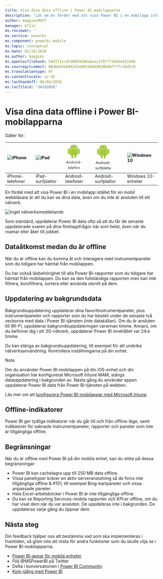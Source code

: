 ```yaml
---
title: Visa dina data offline i Power BI-mobilapparna
description: 'Läs om en fördel med att visa Power BI i en mobilapp istället för en mobil webbläsare: du kan se dina data, även om du inte är ansluten till ett nätverk.'
author: maggiesMSFT
manager: kfile
ms.reviewer: ''
ms.service: powerbi
ms.component: powerbi-mobile
ms.topic: conceptual
ms.date: 01/16/2018
ms.author: maggies
ms.openlocfilehash: 5dd171ccd7d8859286abeac2f87771b454421448
ms.sourcegitcommit: 80d6b45eb84243e801b60b9038b9bff77c30d5c8
ms.translationtype: HT
ms.contentlocale: sv-SE
ms.lasthandoff: 06/04/2018
ms.locfileid: "34292856"
---
```

# <a name="view-your-data-offline-in-the-power-bi-mobile-apps"></a>Visa dina data offline i Power BI-mobilapparna
Gäller för:

| ![iPhone](media/mobile-apps-offline-data/iphone-logo-50-px.png) | ![iPad](media/mobile-apps-offline-data/ipad-logo-50-px.png) | ![Android-telefon](media/mobile-apps-offline-data/android-phone-logo-50-px.png) | ![Android-surfplatta](media/mobile-apps-offline-data/android-tablet-logo-50-px.png) | ![Windows 10](media/mobile-apps-offline-data/win-10-logo-50-px.png) |
|:--- |:--- |:--- |:--- |:--- |
| iPhone-telefoner |iPad-surfplattor |Android-telefoner |Android-surfplattor |Windows 10-enheter |

En fördel med att visa Power BI i en mobilapp istället för en mobil webbläsare är att du kan se dina data, även om du inte är ansluten till ett nätverk. 

![Inget nätverksmeddelande](media/mobile-apps-offline-data/power-bi-iphone-no-network.png)

Som standard, uppdaterar Power BI data ofta så att du får de senaste uppdaterade svaren på dina företagsfrågor när som helst, även när du roamar eller åker till jobbet.

## <a name="data-access-while-youre-offline"></a>Dataåtkomst medan du är offline
När du är offline kan du komma åt och interagera med instrumentpaneler som du tidigare har hämtat från mobilappen.

Du har också läsbehörighet till alla Power BI-rapporter som du tidigare har hämtat från mobilappen. Du kan se den fullständiga rapporten men kan inte filtrera, korsfiltrera, sortera eller använda utsnitt på dem.

## <a name="background-data-refresh"></a>Uppdatering av bakgrundsdata
Bakgrundsuppdatering uppdaterar dina favoritinstrumentpaneler, plus instrumentpaneler och rapporter som du har besökt under de senaste två veckorna med data i Power BI-tjänsten (inte datakällan). Om du är ansluten till WI-FI, uppdaterar bakgrundsuppdateringen varannan timme. Annars, om du befinner dig i ett 3G-nätverk, uppdaterar Power BI innehållet var 24:e timme.

Du kan stänga av bakgrundsuppdatering, till exempel för att undvika nätverksanvändning. Kontrollera inställningarna på din enhet.

> [!NOTE]
> Om du använder Power BI-mobilappen på din iOS-enhet och din organisation har konfigurerat Microsoft Intune MAM, stängs datauppdatering i bakgrunden av. Nästa gång du använder appen uppdaterar Power BI data från Power BI-tjänsten på webben.
> 
> Läs mer om att [konfigurera Power BI-mobilappar med Microsoft Intune](service-admin-mobile-intune.md). 
> 
> 

## <a name="offline-indicators"></a>Offline-indikatorer
Power BI ger tydliga indikatorer när du går till och från offline-läge, samt indikatorer för saknade instrumentpaneler, rapporter och paneler som inte är tillgängliga offline.

## <a name="limitations"></a>Begränsningar
När du är offline med Power BI på din mobila enhet, kan du stöta på dessa begränsningar:

* Power BI kan cachelagra upp till 250 MB data offline.
* Vissa paneltyper kräver en aktiv serveranslutning så de finns inte tillgängliga offline & #151; till exempel Bing-kartpaneler och vissa anpassade paneler.
* Hela Excel-arbetsböcker i Power BI är inte tillgängliga offline.
* Du kan se Reporting Services-mobila rapporter och KPI:er offline, om du har visat dem när du var ansluten. De uppdateras inte i bakgrunden. De uppdateras varje gång du öppnar dem. 

## <a name="next-steps"></a>Nästa steg
Din feedback hjälper oss att bestämma vad som ska implementeras i framtiden, så glöm inte att rösta för andra funktioner som du skulle vilja se i Power BI-mobilapparna. 

* [Power BI-appar för mobila enheter](mobile-apps-for-mobile-devices.md)
* Följ @MSPowerBI på Twitter
* Delta i konversationen i [Power BI Community](http://community.powerbi.com/)
* [Kom igång med Power BI](service-get-started.md)

